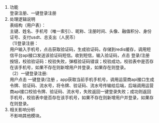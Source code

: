 1. 功能 <br>
   登录注册、一键登录注册<br>
2. 处理逻辑说明<br>
   表结构（用户表）：<br>
   主键、姓名、手机号（唯一索引）、昵称、注册时间、头像、融值积分、身份证号、支付usdt、总支出（人民币）<br>
  （1)登录注册：<br>
    用户输入手机号，点击获取验证码，生成验证码，存储到redis缓存，调用短信平台api接口发送该验证码短信。收到短信，输入验证码，点击 登录/注册 按钮，校验验证码：校验失败，弹框验证码错误；校验成功，校验表中是否存在该手机号，如果不存在则新增用户并登录，如果存在则登录。<br>
  （2）一键登录注册:<br>
    用户点击 一键登录/注册 ，app获取当前手机手机号，调用运营商api接口生成令牌、验证码、流水号，将令牌、验证码、流水号传输给后端，后端调用运营商api接口校验令牌、验证码、流水号，失败返回一键登录失败；成功则返回手机号，校验表中是否存在该手机号，如果不存在则新增用户并登录，如果存在则登录。<br>
3. 相关影响分析<br>
    不影响其他模块。<br>